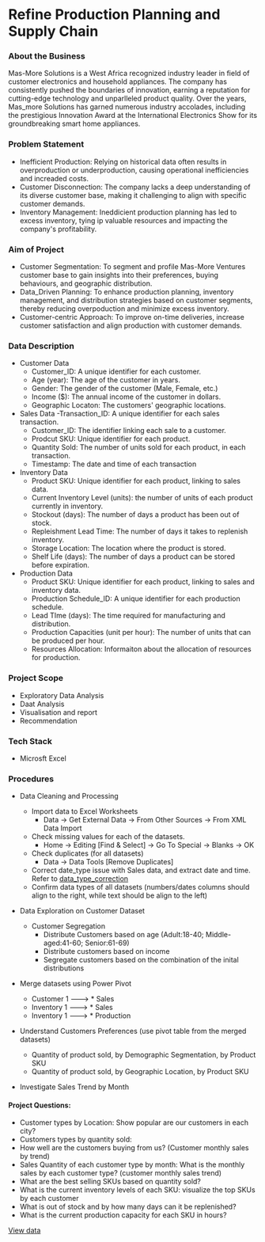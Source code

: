 # Refine Production Planning and Supply Chain

### About the Business
Mas-More Solutions is a West Africa recognized industry leader in field of customer electronics and household appliances. The company has consistently pushed the boundaries of innovation, earning a reputation for cutting-edge technology and unparlleled product quality. Over the years, Mas_more Solutions has garned numerous industry accolades, including the prestigious Innovation Award at the International Electronics Show for its groundbreaking smart home appliances.

### Problem Statement
- Inefficient Production: Relying on historical data often results in overproduction or underproduction, causing operational inefficiencies and increaded costs.
- Customer Disconnection: The company lacks a deep understanding of its diverse customer base, making it challenging to align with specific customer demands.
- Inventory Management: Ineddicient production planning has led to excess inventory, tying ip valuable resources and impacting the company's profitability.

### Aim of Project
- Customer Segmentation: To segment and profile Mas-More Ventures customer base to gain insights into their preferences, buying behaviours, and geographic distribution.
- Data_Driven Planning: To enhance production planning, inventory management, and distribution strategies based on customer segments, thereby reducing overpoduction and minimize excess inventory.
- Customer-centric Approach: To improve on-time deliveries, increase customer satisfaction and align production with customer demands.

### Data Description
- Customer Data
    - Customer_ID: A unique identifier for each customer.
    - Age (year): The age of the customer in years.
    - Gender: The gender of the customer (Male, Female, etc.)
    - Income ($): The annual income of the customer in dollars.
    - Geographic Locaton: The customers' geographic locations. 
- Sales Data
    -Transaction_ID: A unique identifier for each sales transaction.
    - Customer_ID: The identifier linking each sale to a customer.
    - Prodcut SKU: Unique identifier for each product.
    - Quantity Sold: The number of units sold for each product, in each transaction.
    - Timestamp: The date and time of each transaction
- Inventory Data
    - Product SKU: Unique identifier for each product, linking to sales data.
    - Current Inventory Level (units): the number of units of each product currently in inventory.
    - Stockout (days): The number of days a product has been out of stock.
    - Repleishment Lead Time: The number of days it takes to replenish inventory.
    - Storage Location: The location where the product is stored.
    - Shelf Life (days): The number of days a product can be stored before expiration.
- Production Data
    - Product SKU: Unique identifier for each product, linking to sales and inventory data.
    - Production Schedule_ID: A unique identifier for each production schedule.
    - Lead TIme (days): The time required for manufacturing and distribution.
    - Production Capacities (unit per hour): The number of units that can be produced per hour.
    - Resources Allocation: Informaiton about the allocation of resources for production.

### Project Scope
- Exploratory Data Analysis
- Daat Analysis
- Visualisation and report
- Recommendation 

### Tech Stack
- Microsft Excel

### Procedures
- Data Cleaning and Processing
    - Import data to Excel Worksheets 
        - Data -> Get External Data -> From Other Sources -> From XML Data Import
    - Check missing values for each of the datasets.
        - Home -> Editing [Find & Select] -> Go To Special -> Blanks -> OK
    - Check duplicates (for all datasets)
        - Data -> Data Tools [Remove Duplicates]
    - Correct date_type issue with Sales data, and extract date and time. Refer to [data_type_correction](/working_dir/date_type_correction.ipynb)
    - Confirm data types of all datasets (numbers/dates columns should align to the right, while text should be align to the left)

- Data Exploration on Customer Dataset
    - Customer Segregation
        - Distribute Customers based on age (Adult:18-40; Middle-aged:41-60; Senior:61-69)
        - Distribute customers based on income
        - Segregate customers based on the combination of the inital distributions 

- Merge datasets using Power Pivot
    - Customer 1 ---> * Sales
    - Inventory 1 ---> * Sales
    - Inventory 1 ---> * Production

- Understand Customers Preferences (use pivot table from the merged datasets)
    - Quantity of product sold, by Demographic Segmentation, by Product SKU
    - Quantity of product sold, by Geographic Location, by Product SKU
- Investigate Sales Trend by Month

#### Project Questions:
- Customer types by Location: Show popular are our customers in each city? 
- Customers types by quantity sold: 
- How well are the customers buying from us? (Customer monthly sales by trend)
- Sales Quantity of each customer type by month: What is the monthly sales by each customer type? (customer monthly sales trend)
- What are the best selling SKUs based on quantity sold?
- What is the current inventory levels of each SKU: visualize the top SKUs by each customer
- What is out of stock and by how many days can it be replenished?
- What is the current production capacity for each SKU in hours?

[View data](/working_dir/data_visualization.pdf)